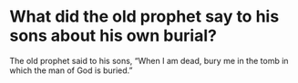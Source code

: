 # What did the old prophet say to his sons about his own burial?

The old prophet said to his sons, “When I am dead, bury me in the tomb in which the man of God is buried.”
